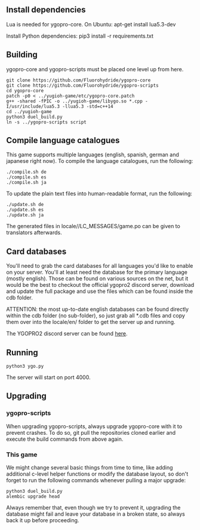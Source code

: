 ## Install dependencies
Lua is needed for ygopro-core. On Ubuntu:
    apt-get install lua5.3-dev

Install Python dependencies:
    pip3 install -r requirements.txt
## Building
ygopro-core and ygopro-scripts must be placed one level up from here.
```
git clone https://github.com/Fluorohydride/ygopro-core
git clone https://github.com/Fluorohydride/ygopro-scripts
cd ygopro-core
patch -p0 < ../yugioh-game/etc/ygopro-core.patch
g++ -shared -fPIC -o ../yugioh-game/libygo.so *.cpp -I/usr/include/lua5.3 -llua5.3 -std=c++14
cd ../yugioh-game
python3 duel_build.py
ln -s ../ygopro-scripts script
```

## Compile language catalogues
This game supports multiple languages (english, spanish, german and japanese right now).
To compile the language catalogues, run the following:
```
./compile.sh de
./compile.sh es
./compile.sh ja
```

To update the plain text files into human-readable format, run the following:
```
./update.sh de
./update.sh es
./update.sh ja
```
The generated files in locale/<language code>/LC_MESSAGES/game.po can be given to translators afterwards.

## Card databases

You'll need to grab the card databases for all languages you'd like to enable on your server. You'll at least need the database for the primary language (mostly english).
Those can be found on various sources on the net, but it would be the best to checkout the official ygopro2 discord server, download and update the full package and use the files which can be found inside the cdb folder.

ATTENTION: the most up-to-date english databases can be found directly within the cdb folder (no sub-folder), so just grab all *.cdb files and copy them over into the locale/en/ folder to get the server up and running.

The YGOPRO2 discord server can be found [here](https://discordapp.com/invite/8S5KcMJ).

## Running
```
python3 ygo.py
```
The server will start on port 4000.

## Upgrading

### ygopro-scripts

When upgrading ygopro-scripts, always upgrade ygopro-core with it to prevent crashes. To do so, git pull the repositories cloned earlier and execute the build commands from above again.

### This game

We might change several basic things from time to time, like adding additional c-level helper functions or modify the database layout, so don't forget to run the following commands whenever pulling a major upgrade:
```
python3 duel_build.py
alembic upgrade head
```
Always remember that, even though we try to prevent it, upgrading the database might fail and leave your database in a broken state, so always back it up before proceeding.
